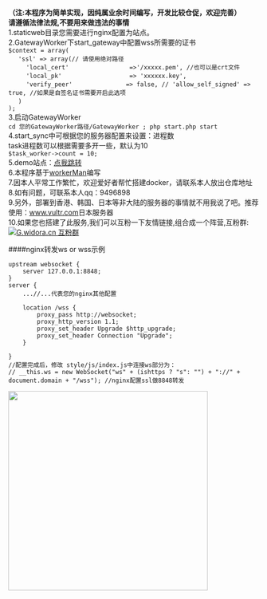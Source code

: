 **（注:本程序为简单实现，因纯属业余时间编写，开发比较仓促，欢迎完善）**<br>
**请遵循法律法规,不要用来做违法的事情**<br>
1.staticweb目录您需要进行nginx配置为站点。<br>
2.GatewayWorker下start_gateway中配置wss所需要的证书<br>
`$context = array(`<br>
     &nbsp;&nbsp;&nbsp;&nbsp;&nbsp;`'ssl' => array(// 请使用绝对路径`<br>
         &nbsp;&nbsp;&nbsp;&nbsp;&nbsp;&nbsp;&nbsp;&nbsp;&nbsp;`'local_cert'                 =>'/xxxxx.pem', //也可以是crt文件`<br>
         &nbsp;&nbsp;&nbsp;&nbsp;&nbsp;&nbsp;&nbsp;&nbsp;&nbsp;`'local_pk'                   => 'xxxxxx.key',`<br>
         &nbsp;&nbsp;&nbsp;&nbsp;&nbsp;&nbsp;&nbsp;&nbsp;&nbsp;`'verify_peer'               => false,
         // 'allow_self_signed' => true, //如果是自签名证书需要开启此选项`<br>
     &nbsp;&nbsp;&nbsp;&nbsp;&nbsp;`)`<br>
 `);`<br>
3.启动GatewayWorker<br>
 `cd 您的GatewayWorker路径/GatewayWorker ; php start.php start`
4.start_sync中可根据您的服务器配置来设置：进程数<br>
task进程数可以根据需要多开一些，默认为10<br>
`$task_worker->count = 10;`<br>
5.demo站点：<a href="https://g.widora.cn">点我跳转</a><br>
6.本程序基于<a href="https://www.workerman.net/">workerMan</a>编写<br>
7.因本人平常工作繁忙，欢迎爱好者帮忙搭建docker，请联系本人放出仓库地址<br>
8.如有问题，可联系本人qq：9496898<br>
9.另外，部署到香港、韩国、日本等非大陆的服务器的事情就不用我说了吧。推荐使用：<a href="https://www.vultr.com/?ref=8428612">www.vultr.com</a>日本服务器<br>
10.如果您也搭建了此服务,我们可以互粉一下友情链接,组合成一个阵营,互粉群:<a target="_blank" href="//shang.qq.com/wpa/qunwpa?idkey=f65cb90612db81ef9bee771440adb40c004933a18b7c0466a279486936aedc79"><img border="0" src="https://pub.idqqimg.com/wpa/images/group.png" alt="G.widora.cn 互粉群" title="G.widora.cn 互粉群"></a>

####nginx转发ws or wss示例
 ```
 upstream websocket {  
     server 127.0.0.1:8848;  
 }
 server {
     ...//...代表您的nginx其他配置
     
     location /wss {  
         proxy_pass http://websocket;  
         proxy_http_version 1.1;  
         proxy_set_header Upgrade $http_upgrade;  
         proxy_set_header Connection "Upgrade";  
     } 
     
 }
//配置完成后，修改 style/js/index.js中连接ws部分为：
// __this.ws = new WebSocket("ws" + (ishttps ? "s": "") + "://" + document.domain + "/wss"); //nginx配置ssl做8848转发
```
<img border="0" width="400" src="http://www.liecun.com/7BE0D017A65299D1FBDAF48EDE86BAF5.jpg">
